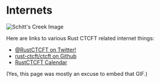 #  Internets

![Schitt's Creek Image](https://media.giphy.com/media/l0IyhuGIkIfxfLL0I/source.gif)

Here are links to various Rust CTCFT related internet things:

* [@RustCTCFT on Twitter!](https://twitter.com/rustctcft)
* [rust-ctcft/ctcft on Github](https://github.com/rust-ctcft/ctcft/)
* [RustCTCFT Calendar](https://calendar.google.com/calendar/embed?src=7n0vvoqfe0kbnk6i04uiu52t30%40group.calendar.google.com&ctz=America%2FNew_York)



(Yes, this page was mostly an excuse to embed that GIF.)